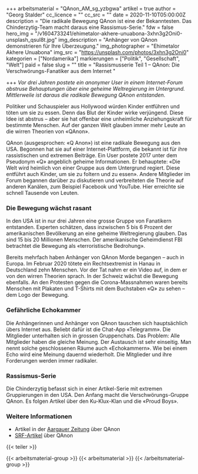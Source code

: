 +++
arbeitsmaterial = "QAnon_AM_sg_yzbgwa"
artikel = true
author = "Georg Stalder"
cc_licence = ""
cc_src = ""
date = 2020-11-10T05:00:00Z
description = "Die radikale Bewegung QAnon ist eine der Bekanntesten. Das Chinderzytig-Team macht daraus eine Rassismus-Serie."
fdw = false
hero_img = "/v1604733241/ehimetalor-akhere-unuabona-3xhn3g2Oni0-unsplash_qsul8t.jpg"
img_description = "Anhänger von QAnon demonstrieren für Ihre Überzeugung."
img_photographer = "Ehimetalor Akhere Unuabona"
img_src = "https://unsplash.com/photos/3xhn3g2Oni0"
kategorien = ["Nordamerika"]
markierungen = ["Politik", "Gesellschaft", "Welt"]
paid = false
slug = ""
title = "Rassismusserie Teil 1 – QAnon: Die Verschwörungs-Fanatiker aus dem Internet "

+++
_Vor drei Jahren postete ein anonymer User in einem Internet-Forum abstruse Behauptungen über eine geheime Weltregierung im Untergrund. Mittlerweile ist daraus die radikale Bewegung QAnon entstanden._

Politiker und Schauspieler aus Hollywood würden Kinder entführen und töten um sie zu essen. Denn das Blut der Kinder wirke verjüngend. Diese Idee ist abstrus – aber sie hat offenbar eine unheimliche Anziehungskraft für bestimmte Menschen. Auf der ganzen Welt glauben immer mehr Leute an die wirren Theorien von «QAnon».

QAnon (ausgesprochen: «Q Anon») ist eine radikale Bewegung aus den USA. Begonnen hat sie auf einer Internet-Plattform, die bekannt ist für ihre rassistischen und extremen Beiträge. Ein User postete 2017 unter dem Pseudonym «Q» angeblich geheime Informationen. Er behauptete: «Die Welt wird heimlich von einer Gruppe aus dem Untergrund regiert. Diese entführt auch Kinder, um sie zu foltern und zu essen». Andere Mitglieder im Forum begannen darüber zu diskutieren und verbreiteten die Theorie auf anderen Kanälen, zum Beispiel Facebook und YouTube. Hier erreichte sie schnell Tausende von Leuten.

### Die Bewegung wächst rasant

In den USA ist in nur drei Jahren eine grosse Gruppe von Fanatikern entstanden. Experten schätzen, dass inzwischen 5 bis 6 Prozent der amerikanischen Bevölkerung an eine geheime Weltregierung glauben. Das sind 15 bis 20 Millionen Menschen. Der amerikanische Geheimdienst FBI betrachtet die Bewegung als «terroristische Bedrohung».

Bereits mehrfach haben Anhänger von QAnon Morde begangen – auch in Europa. Im Februar 2020 tötete ein Rechtsextremist in Hanau in Deutschland zehn Menschen. Vor der Tat nahm er ein Video auf, in dem er von den wirren Theorien sprach. In der Schweiz wächst die Bewegung ebenfalls. An den Protesten gegen die Corona-Massnahmen waren bereits Menschen mit Plakaten und T-Shirts mit dem Buchstaben «Q» zu sehen – dem Logo der Bewegung.

### Gefährliche Echokammer

Die Anhängerinnen und Anhänger von QAnon tauschen sich hauptsächlich übers Internet aus. Beliebt dafür ist die Chat-App «Telegramm». Die Mitglieder unterhalten sich in grossen Gruppenchats. Das Problem: Alle Mitglieder haben die gleiche Meinung. Der Austausch ist sehr einseitig. Man nennt solche geschlossenen Räume auch «Echokammern». Wie bei einem Echo wird eine Meinung dauernd wiederholt. Die Mitglieder und ihre Forderungen werden immer radikaler.

### Rassismus-Serie

Die Chinderzytig befasst sich in einer Artikel-Serie mit extremen Gruppierungen in den USA. Den Anfang macht die Verschwörungs-Gruppe QAnon. Es folgen Artikel über den Ku-Klux-Klan und die «Proud Boys».

### Weitere Informationen

* Artikel in der [Aargauer Zeitung](https://www.aargauerzeitung.ch/schweiz/die-unheimlich-netten-q-schweizer-radikale-verschwoerungs-bewegung-breitet-sich-auch-hierzulande-aus-139060229 "Aargauer Zeitung") über QAnon
* [SRF-Artikel](https://www.srf.ch/news/international/verschwoerungstheorien-im-netz-qanon-trump-und-die-erloesung-von-satans-weltenlenkern "SRF-Artikel") über QAnon

{{< teiler >}}

{{< arbeitsmaterial-group >}}
{{< arbeitsmaterial >}}
{{< /arbeitsmaterial-group >}}
